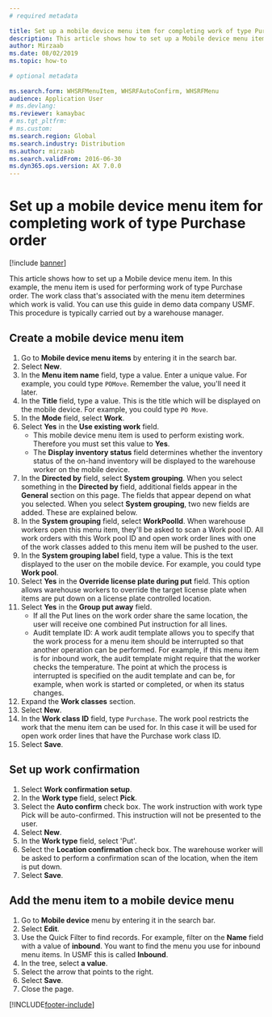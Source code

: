 ```yaml
--- 
# required metadata 
 
title: Set up a mobile device menu item for completing work of type Purchase order
description: This article shows how to set up a Mobile device menu item. 
author: Mirzaab
ms.date: 08/02/2019
ms.topic: how-to 
 
# optional metadata 
 
ms.search.form: WHSRFMenuItem, WHSRFAutoConfirm, WHSRFMenu   
audience: Application User 
# ms.devlang:  
ms.reviewer: kamaybac
# ms.tgt_pltfrm:  
# ms.custom:  
ms.search.region: Global
ms.search.industry: Distribution
ms.author: mirzaab
ms.search.validFrom: 2016-06-30 
ms.dyn365.ops.version: AX 7.0.0 
---
```

# Set up a mobile device menu item for completing work of type Purchase order

[!include [banner](../../includes/banner.md)]

This article shows how to set up a Mobile device menu item. In this example, the menu item is used for performing work of type Purchase order. The work class that's associated with the menu item determines which work is valid. You can use this guide in demo data company USMF. This procedure is typically carried out by a warehouse manager.


## Create a mobile device menu item
1. Go to **Mobile device menu items** by entering it in the search bar.
2. Select **New**.
3. In the **Menu item name** field, type a value. Enter a unique value. For example, you could type `POMove`. Remember the value, you'll need it later.  
4. In the **Title** field, type a value. This is the title which will be displayed on the mobile device. For example, you could type `PO Move`.  
5. In the **Mode** field, select **Work**.
6. Select **Yes** in the **Use existing work** field.
    - This mobile device menu item is used to perform existing work. Therefore you must set this value to **Yes**.  
    - The **Display inventory status** field determines whether the inventory status of the on-hand inventory will be displayed to the warehouse worker on the mobile device.  
7. In the **Directed by** field, select **System grouping**. When you select something in the **Directed by** field, additional fields appear in the **General** section on this page. The fields that appear depend on what you selected. When you select **System grouping**, two new fields are added. These are explained below.  
8. In the **System grouping** field, select **WorkPoolId**. When warehouse workers open this menu item, they'll be asked to scan a Work pool ID. All work orders with this Work pool ID and open work order lines with one of the work classes added to this menu item will be pushed to the user.  
9. In the **System grouping label** field, type a value. This is the text displayed to the user on the mobile device. For example, you could type **Work pool**.  
10. Select **Yes** in the **Override license plate during put** field. This option allows warehouse workers to override the target license plate when items are put down on a license plate controlled location.  
11. Select **Yes** in the **Group put away** field.
    - If all the Put lines on the work order share the same location, the user will receive one combined Put instruction for all lines. 
    - Audit template ID: A work audit template allows you to specify that the work process for a menu item should be interrupted so that another operation can be performed. For example, if this menu item is for inbound work, the audit template might require that the worker checks the temperature. The point at which the process is interrupted is specified on the audit template and can be, for example, when work is started or completed, or when its status changes.  
12. Expand the **Work classes** section.
13. Select **New**.
14. In the **Work class ID** field, type `Purchase`. The work pool restricts the work that the menu item can be used for. In this case it will be used for open work order lines that have the Purchase work class ID.  
15. Select **Save**.

## Set up work confirmation
1. Select **Work confirmation setup**.
2. In the **Work type** field, select **Pick**.
3. Select the **Auto confirm** check box. The work instruction with work type Pick will be auto-confirmed. This instruction will not be presented to the user.  
4. Select **New**.
5. In the **Work type** field, select 'Put'.
6. Select the **Location confirmation** check box. The warehouse worker will be asked to perform a confirmation scan of the location, when the item is put down.  
7. Select **Save**.

## Add the menu item to a mobile device menu
1. Go to **Mobile device** menu by entering it in the search bar.
2. Select **Edit**.
3. Use the Quick Filter to find records. For example, filter on the **Name** field with a value of **inbound**. You want to find the menu you use for inbound menu items. In USMF this is called **Inbound**.  
4. In the tree, select **a value**.
5. Select the arrow that points to the right.
6. Select **Save**.
7. Close the page.


[!INCLUDE[footer-include](../../../includes/footer-banner.md)]